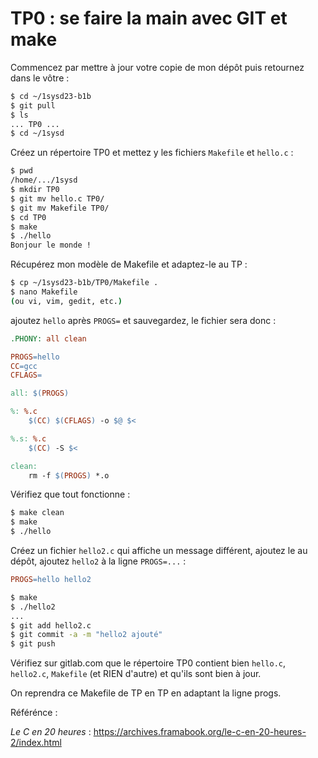 # TP0 : se faire la main avec GIT et make

Commencez par mettre à jour votre copie de mon dépôt puis
retournez dans le vôtre :

~~~~Bash
$ cd ~/1sysd23-b1b
$ git pull
$ ls
... TP0 ...
$ cd ~/1sysd
~~~~

Créez un répertoire TP0 et mettez y les fichiers `Makefile` et
`hello.c` :

~~~~Bash
$ pwd
/home/.../1sysd
$ mkdir TP0
$ git mv hello.c TP0/
$ git mv Makefile TP0/
$ cd TP0
$ make
$ ./hello
Bonjour le monde !
~~~~

Récupérez mon modèle de Makefile et adaptez-le au TP :

~~~~Bash
$ cp ~/1sysd23-b1b/TP0/Makefile .
$ nano Makefile 
(ou vi, vim, gedit, etc.)
~~~~

ajoutez `hello` après `PROGS=` et sauvegardez, le fichier
sera donc :

~~~~Makefile
.PHONY: all clean

PROGS=hello
CC=gcc
CFLAGS=

all: $(PROGS)

%: %.c
	$(CC) $(CFLAGS) -o $@ $< 

%.s: %.c
	$(CC) -S $<

clean:
	rm -f $(PROGS) *.o
~~~~

Vérifiez que tout fonctionne :

~~~~Bash
$ make clean
$ make
$ ./hello
~~~~

Créez un fichier `hello2.c` qui affiche un message différent,
ajoutez le au dépôt, ajoutez `hello2` à la ligne `PROGS=...` :

~~~~Makefile
PROGS=hello hello2
~~~~

~~~~Bash
$ make
$ ./hello2
...
$ git add hello2.c
$ git commit -a -m "hello2 ajouté"
$ git push
~~~~

Vérifiez sur gitlab.com que le répertoire TP0 contient bien
`hello.c`, `hello2.c`, `Makefile` (et RIEN d'autre) et qu'ils
sont bien à jour.

On reprendra ce Makefile de TP en TP en adaptant la ligne
progs.

Référénce : 

_Le C en 20 heures_ : https://archives.framabook.org/le-c-en-20-heures-2/index.html

